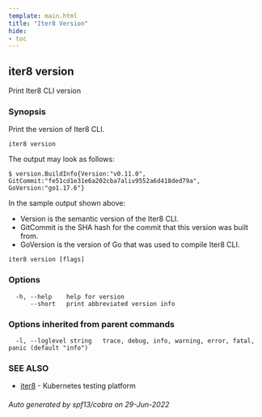 ```yaml
---
template: main.html
title: "Iter8 Version"
hide:
- toc
---
```

## iter8 version

Print Iter8 CLI version

### Synopsis


Print the version of Iter8 CLI.

	iter8 version

The output may look as follows:

	$ version.BuildInfo{Version:"v0.11.0", GitCommit:"fe51cd1e31e6a202cba7aliv9552a6d418ded79a", GoVersion:"go1.17.6"}

In the sample output shown above:

- Version is the semantic version of the Iter8 CLI.
- GitCommit is the SHA hash for the commit that this version was built from.
- GoVersion is the version of Go that was used to compile Iter8 CLI.


```
iter8 version [flags]
```

### Options

```
  -h, --help    help for version
      --short   print abbreviated version info
```

### Options inherited from parent commands

```
  -l, --loglevel string   trace, debug, info, warning, error, fatal, panic (default "info")
```

### SEE ALSO

* [iter8](iter8.md)	 - Kubernetes testing platform

###### Auto generated by spf13/cobra on 29-Jun-2022
